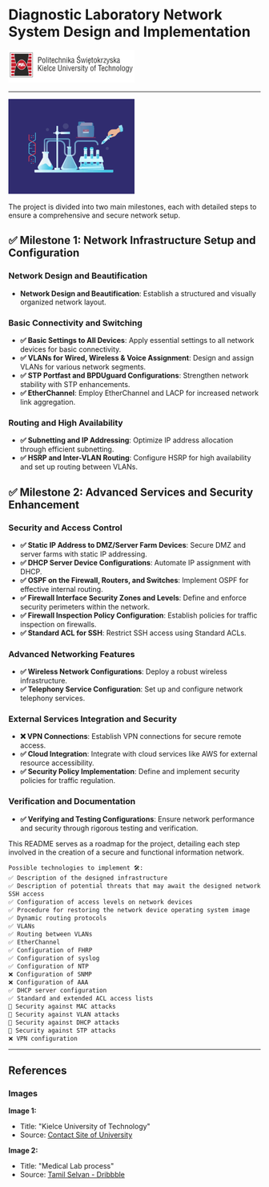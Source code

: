 # Diagnostic Laboratory Network System Design and Implementation

<img src="imgs/img.png" width="50%" height="50%">

---
<img src="imgs/medical-lab.gif" width="50%" height="50%">

The project is divided into two main milestones, each with detailed steps to ensure a comprehensive and secure network setup.

## ✅ Milestone 1: Network Infrastructure Setup and Configuration

### Network Design and Beautification
- **Network Design and Beautification**: Establish a structured and visually organized network layout.

### Basic Connectivity and Switching
- **✅ Basic Settings to All Devices**: Apply essential settings to all network devices for basic connectivity.
- **✅ VLANs for Wired, Wireless & Voice Assignment**: Design and assign VLANs for various network segments.
- **✅ STP Portfast and BPDUguard Configurations**: Strengthen network stability with STP enhancements.
- **✅ EtherChannel**: Employ EtherChannel and LACP for increased network link aggregation.

### Routing and High Availability
- **✅ Subnetting and IP Addressing**: Optimize IP address allocation through efficient subnetting.
- **✅ HSRP and Inter-VLAN Routing**: Configure HSRP for high availability and set up routing between VLANs.

## ✅ Milestone 2: Advanced Services and Security Enhancement

### Security and Access Control
- **✅ Static IP Address to DMZ/Server Farm Devices**: Secure DMZ and server farms with static IP addressing.
- **✅ DHCP Server Device Configurations**: Automate IP assignment with DHCP.
- **✅ OSPF on the Firewall, Routers, and Switches**: Implement OSPF for effective internal routing.
- **✅ Firewall Interface Security Zones and Levels**: Define and enforce security perimeters within the network.
- **✅ Firewall Inspection Policy Configuration**: Establish policies for traffic inspection on firewalls.
- **✅ Standard ACL for SSH**: Restrict SSH access using Standard ACLs.

### Advanced Networking Features
- **✅ Wireless Network Configurations**: Deploy a robust wireless infrastructure.
- **✅ Telephony Service Configuration**: Set up and configure network telephony services.

### External Services Integration and Security
- **❌ VPN Connections**: Establish VPN connections for secure remote access.
- **✅ Cloud Integration**: Integrate with cloud services like AWS for external resource accessibility.
- **✅ Security Policy Implementation**: Define and implement security policies for traffic regulation.

### Verification and Documentation
- **✅ Verifying and Testing Configurations**: Ensure network performance and security through rigorous testing and verification.

This README serves as a roadmap for the project, detailing each step involved in the creation of a secure and functional information network.

    
	Possible technologies to implement 🛠️:
	✅ Description of the designed infrastructure
    ✅ Description of potential threats that may await the designed network
    SSH access
    ✅ Configuration of access levels on network devices
    ✅ Procedure for restoring the network device operating system image
    ✅ Dynamic routing protocols
    ✅ VLANs
    ✅ Routing between VLANs
    ✅ EtherChannel
    ✅ Configuration of FHRP
    ✅ Configuration of syslog
    ✅ Configuration of NTP
    ❌ Configuration of SNMP
    ❌ Configuration of AAA
    ✅ DHCP server configuration
    ✅ Standard and extended ACL access lists
    🔲 Security against MAC attacks
    🔲 Security against VLAN attacks
    🔲 Security against DHCP attacks
    🔲 Security against STP attacks
    ❌ VPN configuration

---
## References

### Images

**Image 1:**
- Title: "Kielce University of Technology"
- Source: [Contact Site of University](https://wisgie.tu.kielce.pl/wp-content/uploads/2016/11/logo_psk_en_400px.png)

**Image 2:**
- Title: "Medical Lab process"
- Source: [Tamil Selvan - Dribbble](https://dribbble.com/shots/16259914-Medical-Lab-process#)